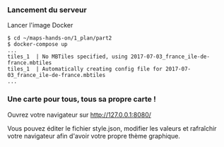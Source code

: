 ### Lancement du serveur
Lancer l'image Docker
```
$ cd ~/maps-hands-on/1_plan/part2
$ docker-compose up
...
tiles_1  | No MBTiles specified, using 2017-07-03_france_ile-de-france.mbtiles
tiles_1  | Automatically creating config file for 2017-07-03_france_ile-de-france.mbtiles
...
```

### Une carte pour tous, tous sa propre carte !
Ouvrez votre navigateur sur http://127.0.0.1:8080/

Vous pouvez éditer le fichier style.json, modifier les valeurs et rafraîchir votre navigateur afin d'avoir votre propre thème graphique.
